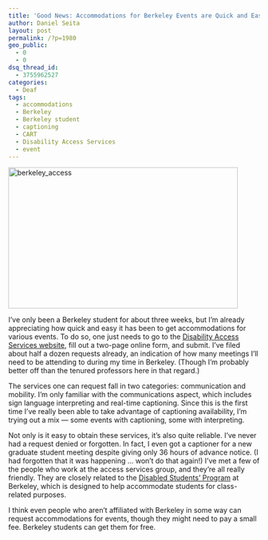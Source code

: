 ```yaml
---
title: 'Good News: Accommodations for Berkeley Events are Quick and Easy to Obtain'
author: Daniel Seita
layout: post
permalink: /?p=1980
geo_public:
  - 0
  - 0
dsq_thread_id:
  - 3755962527
categories:
  - Deaf
tags:
  - accommodations
  - Berkeley
  - Berkeley student
  - captioning
  - CART
  - Disability Access Services
  - event
---
```

[<img class="aligncenter size-large wp-image-1985" src="http://www.seitad.com/wp-content/uploads/2014/09/berkeley_access1.png?w=460" alt="berkeley_access" width="460" height="283" />][1]

I&#8217;ve only been a Berkeley student for about three weeks, but I&#8217;m already appreciating how quick and easy it has been to get accommodations for various events. To do so, one just needs to go to the [Disability Access Services website][2], fill out a two-page online form, and submit. I&#8217;ve filed about half a dozen requests already, an indication of how many meetings I&#8217;ll need to be attending to during my time in Berkeley. (Though I&#8217;m probably better off than the tenured professors here in that regard.)

The services one can request fall in two categories: communication and mobility. I&#8217;m only familiar with the communications aspect, which includes sign language interpreting and real-time captioning. Since this is the first time I&#8217;ve really been able to take advantage of captioning availability, I&#8217;m trying out a mix &#8212; some events with captioning, some with interpreting.

Not only is it easy to obtain these services, it&#8217;s also quite reliable. I&#8217;ve never had a request denied or forgotten. In fact, I even got a captioner for a new graduate student meeting despite giving only 36 hours of advance notice. (I had forgotten that it was happening &#8230; won&#8217;t do that again!) I&#8217;ve met a few of the people who work at the access services group, and they&#8217;re all really friendly. They are closely related to the [Disabled Students&#8217; Program][3] at Berkeley, which is designed to help accommodate students for class-related purposes.

I think even people who aren&#8217;t affiliated with Berkeley in some way can request accommodations for events, though they might need to pay a small fee. Berkeley students can get them for free.

 [1]: http://www.seitad.com/wp-content/uploads/2014/09/berkeley_access1.png
 [2]: http://access.berkeley.edu/
 [3]: http://dsp.berkeley.edu/